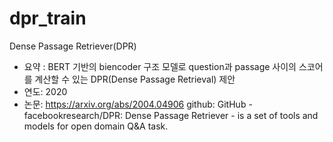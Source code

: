 # dpr_train

Dense Passage Retriever(DPR)
- 요약 : BERT 기반의 biencoder 구조 모델로 question과 passage 사이의 스코어를 계산할 수 있는 DPR(Dense Passage Retrieval) 제안
- 연도: 2020
- 논문: https://arxiv.org/abs/2004.04906
github: GitHub - facebookresearch/DPR: Dense Passage Retriever - is a set of tools and models for open domain Q&A task.
